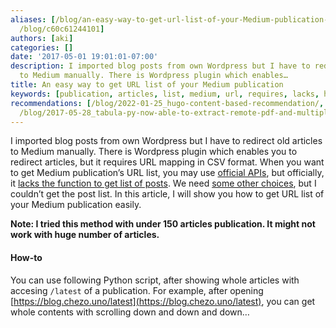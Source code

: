 ```yaml
---
aliases: [/blog/an-easy-way-to-get-url-list-of-your-Medium-publication-c60c61244101,
  /blog/c60c61244101]
authors: [aki]
categories: []
date: '2017-05-01 19:01:01-07:00'
description: I imported blog posts from own Wordpress but I have to redirect old articles
  to Medium manually. There is Wordpress plugin which enables…
title: An easy way to get URL list of your Medium publication
keywords: [publication, articles, list, medium, url, requires, lacks, huge, csv, couldn]
recommendations: [/blog/2022-01-25_hugo-content-based-recommendation/, /blog/2016-12-01_text-to-speech-based-on-deep-learning-for-web-site-using-amazon-polly-and-ruby-adc1923212cb/,
  /blog/2017-05-28_tabula-py-now-able-to-extract-remote-pdf-and-multiple-tables-at-once-6108e24ac07c/]
---
```


I imported blog posts from own Wordpress but I have to redirect old articles to Medium manually. There is Wordpress plugin which enables you to redirect articles, but it requires URL mapping in CSV format. When you want to get Medium publication’s URL list, you may use [official APIs](https://github.com/Medium/medium-api-docs), but officially, it [lacks the function to get list of posts](https://github.com/Medium/medium-api-docs/issues/30). We need [some other choices](https://github.com/enginebai/PyMedium), but I couldn’t get the post list. In this article, I will show you how to get URL list of your Medium publication easily.

**Note: I tried this method with under 150 articles publication. It might not work with huge number of articles.**

#### How-to

You can use following Python script, after showing whole articles with accesing `/latest` of a publication. For example, after opening [https://blog.chezo.uno/latest](https://blog.chezo.uno/latest), you can get whole contents with scrolling down and down and down…